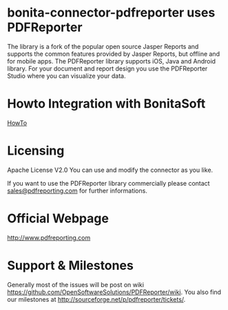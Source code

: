 # bonita-connector-pdfreporter uses PDFReporter
The library is a fork of the popular open source Jasper Reports and supports the common features provided by Jasper Reports, but offline and for mobile apps. The PDFReporter library supports iOS, Java and Android library. For your document and report design you use the PDFReporter Studio where you can visualize your data.

# Howto Integration with BonitaSoft
[HowTo](https://github.com/OpenSoftwareSolutions/PDFReporter/wiki/PDFReporter-BonitaSoft-Integration)

# Licensing
Apache License V2.0
You can use and modify the connector as you like.

If you want to use the PDFReporter library commercially please contact sales@pdfreporting.com for further informations. 

# Official Webpage
http://www.pdfreporting.com

# Support & Milestones
Generally most of the issues will be post on wiki https://github.com/OpenSoftwareSolutions/PDFReporter/wiki.
You also find our milestones at http://sourceforge.net/p/pdfreporter/tickets/.
